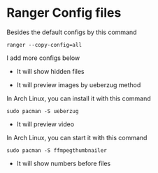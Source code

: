 # Ranger Config files

Besides the default configs by this command

```shell
ranger --copy-config=all
```

I add more configs below

* It will show hidden files

* It will preview images by ueberzug method

In Arch Linux, you can install it with this command

```shell
sudo pacman -S ueberzug
```

* It will preview video

In Arch Linux, you can start it with this command

```shell
sudo pacman -S ffmpegthumbnailer
```

* It will show numbers before files

